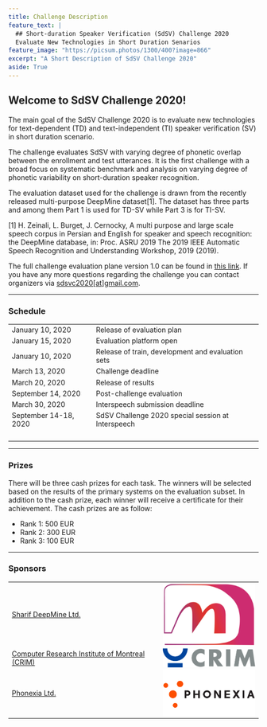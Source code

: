 ```yaml
---
title: Challenge Description
feature_text: |
  ## Short-duration Speaker Verification (SdSV) Challenge 2020
  Evaluate New Technologies in Short Duration Senarios
feature_image: "https://picsum.photos/1300/400?image=866"
excerpt: "A Short Description of SdSV Challenge 2020"
aside: True
---
```


## Welcome to SdSV Challenge 2020! 

The main goal of the SdSV Challenge 2020 is to evaluate new technologies for text-dependent (TD) and text-independent (TI) speaker verification (SV) in short duration scenario.

The challenge evaluates SdSV with varying degree of phonetic overlap between the enrollment and test utterances. It is the first challenge with a broad focus on systematic benchmark and analysis on varying degree of phonetic variability on short-duration speaker recognition.

The evaluation dataset used for the challenge is drawn from the recently released multi-purpose DeepMine dataset[1]. The dataset has three parts and among them Part 1 is used for TD-SV while Part 3 is for TI-SV.

[1] H. Zeinali, L. Burget, J. Cernocky, A multi purpose and large scale speech corpus in Persian and English for speaker and speech recognition:  the DeepMine database, in:  Proc. ASRU 2019 The 2019 IEEE Automatic Speech Recognition and Understanding Workshop, 2019 (2019).

The full challenge evaluation plane version 1.0 can be found in [this link](/assets/SdSV_Challenge_Evaluation_Plan.pdf). If you have any more questions regarding the challenge you can contact organizers via [sdsvc2020\[at\]gmail.com](mailto:sdsvc2020\[at\]gmail.com).

---
### Schedule
<table border="0">
 <tr>
    <td>
    January 10, 2020
    </td>
    <td>
    Release of evaluation plan
    </td>
 </tr>
 <tr>
    <td>
    January 15, 2020
    </td>
    <td>
    Evaluation platform open
    </td>
 </tr>
 <tr>
    <td>
    January 10, 2020
    </td>
    <td>
    Release of train, development and evaluation sets
    </td>
 </tr>
 <tr>
    <td>
    March 13, 2020 
    </td>
    <td>
    Challenge deadline
    </td>
 </tr>
 <tr>
    <td>
    March 20, 2020 
    </td>
    <td>
    Release of results
    </td>
 </tr>
 <tr>
    <td>
    September 14, 2020
    </td>
    <td>
    Post-challenge evaluation
    </td>
 </tr>
 <tr>
    <td>
    March 30, 2020 
    </td>
    <td>
    Interspeech submission deadline
    </td>
 </tr>
 <tr>
    <td>
    September 14-18, 2020
    </td>
    <td>
    SdSV Challenge 2020 special session at Interspeech
    </td>
 </tr>
 <tr><td> &nbsp; </td></tr>
</table>


---
### Prizes
There will be three cash prizes for each task. The winners will be selected based on the results of the primary systems on the evaluation subset. In addition to the cash prize, each winner will receive a certificate for their achievement. The cash prizes are as follow:
- Rank 1: 500 EUR
- Rank 2: 300 EUR
- Rank 3: 100 EUR

---
### Sponsors
<table border="0">
 <tr>
    <td>
	<a href="http://deepmine.ir/">Sharif DeepMine Ltd.</a> 
    </td>
    <td>
	<a href="http://deepmine.ir/"><img align="right" width="210" src="/images/deepmine.jpg"></a>
    </td>
 </tr>
 <tr>
    <td>
    <a href="https://www.crim.ca/en">Computer Research Institute of Montreal (CRIM)</a>
    </td>
    <td>
    <a href="https://www.crim.ca/en"><img align="right" width="210" src="/images/logo_CRIM_300dpi.jpg"></a>
    </td>
 </tr>
 <tr>
    <td>
    <a href="https://www.phonexia.com">Phonexia Ltd.</a>
    </td>
    <td>
    <a href="https://www.phonexia.com"><img align="right" width="210" src="/images/phonexia.png"></a>
    </td>
 </tr>
</table>





















